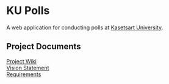 # KU Polls

A web application for conducting polls at [Kasetsart University](https://www.ku.ac.th).

## Project Documents

[Project Wiki](../../wiki/Home)  
[Vision Statement](../../wiki/Vision%20Statement)  
[Requirements](../../wiki/Requirements)
